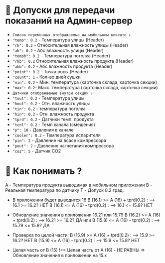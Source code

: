 # 📐 Допуски для передачи показаний на Админ-сервер

-   `Список переменных отображаемые на мобильном клиенте ⤵️`
-   `"temp": 0.2` - Температура улицы (Header)
-   `"rh": 0.2` - Относительная влажность улицы (Header)
-   `"ah": 0.2` - Абс влажность улицы (Header)
-   `"tempb": 0.2` - Температура потолка (Header)
-   `"rhb": 0.2` Относительная влажность продукта (Header)
-   `"ahb": 0.2` - Абс влажность продукта (Header)
-   `"point": 0.2` - Точка росы (Header)
-   `"count": 1` - Кол-во дней сушки
-   `"min": 0.2` - Мин. температура (карточка склада, карточка секции)
-   `"max": 0.2`- Макс. температура (карточка склада, карточка секции)
-   `Датчики отображаемые внутри секции ⤵️`
-   `"tout": 0.2` - Температура улицы
-   `"hout": 0.2` - Отн. влажность улицы
-   `"tin": 0.2` - температура потолка
-   `"hin": 0.2` - Отн. влажность продукта
-   `"tprd": 0.2` - Датчики темп. продукта
-   `"tcnl": 0.2` - Темп канала (смешения)
-   `"p": 10` - Давления в канале
-   `"cooler": 0.2` - Температура испарителя
-   `"pin": 2` - Давление на всасе компрессора
-   `"pout": 2` - Давление нагнетания компрессора
-   `"co2": 5` - Датчик CO2

# 🚩 Как понимать ?

A - Температура продукта выводимая в мобильном приложении
B - Реальная температура по датчику
T - Допуск 0.2 град.

-   В приложении будет выводится 16
    B (16.1) >= A (16) + tprd(0.2) : --> 16.1 >= 16.2? НЕТ
    B (16.1) <= A (16) - tprd(0.2) : --> 16.1 <= 15.8? НЕТ

-   Обновление значения в приложении 16.21 или 15.79
    B (16.2) >= A (16) + tprd(0.2) : --> 16.21 >= 16.2? ДА
    или
    B (15.8) <= A (16) - tprd(0.2) : --> 15.79 <= 15.8? ДА

-   Проверка по целой части:
    B (15.9) >= A (16) + tprd(0.2) : --> 15.9 >= 16.2? НЕТ
    B (15.9) <= A (16) - tprd(0.2) : --> 15.9 <= 15.8? НЕТ

-   Целая часть от B (15) !== Целая часть от А (16) - НЕ РАВНЫ => Обновление значения в приложении на 15.x

